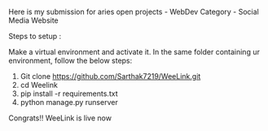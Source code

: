 Here is my submission for aries open projects - WebDev
Category - Social Media Website

Steps to setup :

Make a virtual environment and activate it.
In the same folder containing ur environment, follow the below steps:

1) Git clone https://github.com/Sarthak7219/WeeLink.git
2) cd Weelink
3) pip install -r requirements.txt
4) python manage.py runserver

Congrats!! WeeLink is live now
